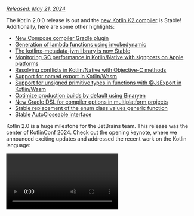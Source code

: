 [//]: # (title: What's new in Kotlin 2.0.0)

_[Released: May 21, 2024](releases.md#release-details)_

The Kotlin 2.0.0 release is out and the [new Kotlin K2 compiler](#kotlin-k2-compiler) is Stable! Additionally, here are
some other highlights:

* [New Compose compiler Gradle plugin](#new-compose-compiler-gradle-plugin)
* [Generation of lambda functions using invokedynamic](#generation-of-lambda-functions-using-invokedynamic)
* [The kotlinx-metadata-jvm library is now Stable](#the-kotlinx-metadata-jvm-library-is-stable)
* [Monitoring GC performance in Kotlin/Native with signposts on Apple platforms](#monitoring-gc-performance-with-signposts-on-apple-platforms)
* [Resolving conflicts in Kotlin/Native with Objective-C methods](#resolving-conflicts-with-objective-c-methods)
* [Support for named export in Kotlin/Wasm](#support-for-named-export)
* [Support for unsigned primitive types in functions with @JsExport in Kotlin/Wasm](#support-for-unsigned-primitive-types-in-functions-with-jsexport)
* [Optimize production builds by default using Binaryen](#optimized-production-builds-by-default-using-binaryen)
* [New Gradle DSL for compiler options in multiplatform projects](#new-gradle-dsl-for-compiler-options-in-multiplatform-projects)
* [Stable replacement of the enum class values generic function](#stable-replacement-of-the-enum-class-values-generic-function)
* [Stable AutoCloseable interface](#stable-autocloseable-interface)

Kotlin 2.0 is a huge milestone for the JetBrains team. This release was the center of KotlinConf 2024. Check out the opening
keynote, where we announced exciting updates and addressed the recent work on the Kotlin language:

<video href="Ar73Axsz2YA" title="KotlinConf'24 - Keynote"/>

## IDE support

The Kotlin plugins that support Kotlin 2.0.0 are bundled in the latest IntelliJ IDEA and Android Studio.
You don't need to update the Kotlin plugin in your IDE.
All you need to do is to [change the Kotlin version](configure-build-for-eap.md) to Kotlin 2.0.0 in your build scripts.

* For details about IntelliJ IDEA's support for the Kotlin K2 compiler, see [Support in IDEs](#support-in-ides).
* For more details about IntelliJ IDEA's support for Kotlin, see [Kotlin releases](releases.md#ide-support).

## Kotlin K2 compiler

The road to the K2 compiler has been a long one, but now the JetBrains team is finally ready to announce its stabilization.
In Kotlin 2.0.0, the new Kotlin K2 compiler is used by default and it is [Stable](components-stability.md) for all target
platforms: JVM, Native, Wasm, and JS. The new compiler brings major performance improvements, speeds up new language
feature development, unifies all platforms that Kotlin supports, and provides a better architecture for multiplatform
projects.

The JetBrains team has ensured the quality of the new compiler by successfully compiling 10 million lines of code from
selected user and internal projects. 18,000 developers were involved in the stabilization process, testing the new K2 
compiler across a total of 80,000 projects and reporting any problems they found.

To help make the migration process to the new compiler as smooth as possible, we've created a [K2 compiler migration guide](k2-compiler-migration-guide.md).
This guide explains the many benefits of the compiler, highlights any changes you might encounter, and describes how to
roll back to the previous version if necessary.

In a [blog post](https://blog.jetbrains.com/kotlin/2024/04/k2-compiler-performance-benchmarks-and-how-to-measure-them-on-your-projects/),
we explored the performance of the K2 compiler in different projects. Check it out if you'd like to see real data on how
the K2 compiler performs and find instructions on how to collect performance benchmarks from your own projects.

You can also watch this talk from KotlinConf 2024, where Michail Zarečenskij, the lead language designer, discusses the
feature evolution in Kotlin and the K2 compiler:

<video href="tAGJ5zJXJ7w" title="Kotlin Language Features in 2.0 and Beyond"/>

### Current K2 compiler limitations

Enabling K2 in your Gradle project comes with certain limitations that can affect projects using Gradle versions below
8.3 in the following cases:

* Compilation of source code from `buildSrc`.
* Compilation of Gradle plugins in included builds.
* Compilation of other Gradle plugins if they are used in projects with Gradle versions below 8.3.
* Building Gradle plugin dependencies.

If you encounter any of the problems mentioned above, you can take the following steps to address them:

* Set the language version for `buildSrc`, any Gradle plugins, and their dependencies:

  ```kotlin
  kotlin {
      compilerOptions {
          languageVersion.set(org.jetbrains.kotlin.gradle.dsl.KotlinVersion.KOTLIN_1_9)
          apiVersion.set(org.jetbrains.kotlin.gradle.dsl.KotlinVersion.KOTLIN_1_9)
      }
  }
  ```

  > If you configure language and API versions for specific tasks, these values will override the values set by
  > the `compilerOptions` extension. In this case, language and API versions should not be higher than 1.9.
  >
  {style="note"}

* Update the Gradle version in your project to 8.3 or later.

### Smart cast improvements

The Kotlin compiler can automatically cast an object to a type in specific cases, saving you the trouble of having to
explicitly cast it yourself. This is called [smart casting](typecasts.md#smart-casts).
The Kotlin K2 compiler now performs smart casts in even more scenarios than before.

In Kotlin 2.0.0, we've made improvements related to smart casts in the following areas:

* [Local variables and further scopes](#local-variables-and-further-scopes)
* [Type checks with logical `or` operator](#type-checks-with-logical-or-operator)
* [Inline functions](#inline-functions)
* [Properties with function types](#properties-with-function-types)
* [Exception handling](#exception-handling)
* [Increment and decrement operators](#increment-and-decrement-operators)

#### Local variables and further scopes

Previously, if a variable was evaluated as not `null` within an `if` condition, the variable would be smart-cast.
Information about this variable would then be shared further within the scope of the `if` block.

However, if you declared the variable **outside** the `if` condition, no information about the variable would be available
within the `if` condition, so it couldn't be smart-cast. This behavior was also seen with `when` expressions and `while` loops.

From Kotlin 2.0.0, if you declare a variable before using it in your `if`, `when`, or `while` condition, then any
information collected by the compiler about the variable will be accessible in the corresponding block for
smart-casting.

This can be useful when you want to do things like extract boolean conditions into variables. Then, you can give the
variable a meaningful name, which will improve your code readability and make it possible to reuse the variable later
in your code. For example:

```kotlin
class Cat {
    fun purr() {
        println("Purr purr")
    }
}

fun petAnimal(animal: Any) {
    val isCat = animal is Cat
    if (isCat) {
        // In Kotlin 2.0.0, the compiler can access
        // information about isCat, so it knows that
        // animal was smart-cast to the type Cat.
        // Therefore, the purr() function can be called.
        // In Kotlin 1.9.20, the compiler doesn't know
        // about the smart cast, so calling the purr()
        // function triggers an error.
        animal.purr()
    }
}

fun main() {
    val kitty = Cat()
    petAnimal(kitty)
    // Purr purr
}
```
{kotlin-runnable="true" kotlin-min-compiler-version="2.0" id="kotlin-smart-casts-k2-local-variables" validate="false"}

#### Type checks with logical `or` operator

In Kotlin 2.0.0, if you combine type checks for objects with an `or` operator (`||`), a smart cast
is made to their closest common supertype. Before this change, a smart cast was always made to the `Any` type.

In this case, you still had to manually check the object type afterward before you could access any of its properties or
call its functions. For example:

```kotlin
interface Status {
    fun signal() {}
}

interface Ok : Status
interface Postponed : Status
interface Declined : Status

fun signalCheck(signalStatus: Any) {
    if (signalStatus is Postponed || signalStatus is Declined) {
        // signalStatus is smart-cast to a common supertype Status
        signalStatus.signal()
        // Prior to Kotlin 2.0.0, signalStatus is smart cast 
        // to type Any, so calling the signal() function triggered an
        // Unresolved reference error. The signal() function can only 
        // be called successfully after another type check:

        // check(signalStatus is Status)
        // signalStatus.signal()
    }
}
```

> The common supertype is an **approximation** of a union type. [Union types](https://en.wikipedia.org/wiki/Union_type)
> are not supported in Kotlin.
>
{style="note"}

#### Inline functions

In Kotlin 2.0.0, the K2 compiler treats inline functions differently,
allowing it to determine in combination with other compiler analyses whether it's safe to smart-cast.

Specifically, inline functions are now treated as having an implicit [`callsInPlace`](https://kotlinlang.org/api/latest/jvm/stdlib/kotlin.contracts/-contract-builder/calls-in-place.html)
contract. This means that any lambda functions passed to an inline function are called in place. Since lambda functions
are called in place, the compiler knows that a lambda function can't leak references to any variables contained within
its function body.

The compiler uses this knowledge along with other compiler analyses to decide whether it's safe to smart-cast any of the
captured variables. For example:

```kotlin
interface Processor {
    fun process()
}

inline fun inlineAction(f: () -> Unit) = f()

fun nextProcessor(): Processor? = null

fun runProcessor(): Processor? {
    var processor: Processor? = null
    inlineAction {
        // In Kotlin 2.0.0, the compiler knows that processor 
        // is a local variable, and inlineAction() is an inline function, so 
        // references to processor can't be leaked. Therefore, it's safe 
        // to smart-cast processor.

        // If processor isn't null, processor is smart-cast
        if (processor != null) {
            // The compiler knows that processor isn't null, so no safe call 
            // is needed
            processor.process()

            // In Kotlin 1.9.20, you have to perform a safe call:
            // processor?.process()
        }

        processor = nextProcessor()
    }

    return processor
}
```

#### Properties with function types

In previous versions of Kotlin, there was a bug that meant that class properties with a function type weren't smart-cast.
We fixed this behavior in Kotlin 2.0.0 and the K2 compiler. For example:

```kotlin
class Holder(val provider: (() -> Unit)?) {
    fun process() {
        // In Kotlin 2.0.0, if provider isn't null, then
        // provider is smart-cast
        if (provider != null) {
            // The compiler knows that provider isn't null
            provider()

            // In 1.9.20, the compiler doesn't know that provider isn't 
            // null, so it triggers an error:
            // Reference has a nullable type '(() -> Unit)?', use explicit '?.invoke()' to make a function-like call instead
        }
    }
}
```

This change also applies if you overload your `invoke` operator. For example:

```kotlin
interface Provider {
    operator fun invoke()
}

interface Processor : () -> String

class Holder(val provider: Provider?, val processor: Processor?) {
    fun process() {
        if (provider != null) {
            provider()
            // In 1.9.20, the compiler triggers an error: 
            // Reference has a nullable type 'Provider?' use explicit '?.invoke()' to make a function-like call instead
        }
    }
}
```

#### Exception handling

In Kotlin 2.0.0, we've made improvements to exception handling so that smart cast information can be passed on to `catch`
and `finally` blocks. This change makes your code safer as the compiler keeps track of whether your object has a nullable
type. For example:

```kotlin
//sampleStart
fun testString() {
    var stringInput: String? = null
    // stringInput is smart-cast to String type
    stringInput = ""
    try {
        // The compiler knows that stringInput isn't null
        println(stringInput.length)
        // 0

        // The compiler rejects previous smart cast information for 
        // stringInput. Now stringInput has the String? type.
        stringInput = null

        // Trigger an exception
        if (2 > 1) throw Exception()
        stringInput = ""
    } catch (exception: Exception) {
        // In Kotlin 2.0.0, the compiler knows stringInput 
        // can be null, so stringInput stays nullable.
        println(stringInput?.length)
        // null

        // In Kotlin 1.9.20, the compiler says that a safe call isn't
        // needed, but this is incorrect.
    }
}

//sampleEnd
fun main() {
    testString()
}
```
{kotlin-runnable="true" kotlin-min-compiler-version="2.0" id="kotlin-smart-casts-k2-exception-handling"}

#### Increment and decrement operators

Prior to Kotlin 2.0.0, the compiler didn't understand that the type of an object can change after using an increment or
decrement operator. As the compiler couldn't accurately track the object type, your code could lead to unresolved
reference errors. In Kotlin 2.0.0, this has been fixed:

```kotlin
interface Rho {
    operator fun inc(): Sigma = TODO()
}

interface Sigma : Rho {
    fun sigma() = Unit
}

interface Tau {
    fun tau() = Unit
}

fun main(input: Rho) {
    var unknownObject: Rho = input

    // Check if unknownObject inherits from the Tau interface
    // Note, it's possible that unknownObject inherits from both
    // Rho and Tau interfaces.
    if (unknownObject is Tau) {

        // Use the overloaded inc() operator from interface Rho.
        // In Kotlin 2.0.0, the type of unknownObject is smart-cast to
        // Sigma.
        ++unknownObject

        // In Kotlin 2.0.0, the compiler knows unknownObject has type
        // Sigma, so the sigma() function can be called successfully.
        unknownObject.sigma()

        // In Kotlin 1.9.20, the compiler doesn't perform a smart cast
        // when inc() is called so the compiler still thinks that 
        // unknownObject has type Tau. Calling the sigma() function 
        // throws a compile-time error.
        
        // In Kotlin 2.0.0, the compiler knows unknownObject has type
        // Sigma, so calling the tau() function throws a compile-time 
        // error.
        unknownObject.tau()
        // Unresolved reference 'tau'

        // In Kotlin 1.9.20, since the compiler mistakenly thinks that 
        // unknownObject has type Tau, the tau() function can be called,
        // but it throws a ClassCastException.
    }
}
```
{kotlin-runnable="true" kotlin-min-compiler-version="2.0" id="kotlin-smart-casts-k2-increment-decrement-operators" validate="false"}

### Kotlin Multiplatform improvements

In Kotlin 2.0.0, we've made improvements in the K2 compiler related to Kotlin Multiplatform in the following areas:

* [Separation of common and platform sources during compilation](#separation-of-common-and-platform-sources-during-compilation)
* [Different visibility levels of expected and actual declarations](#different-visibility-levels-of-expected-and-actual-declarations)

#### Separation of common and platform sources during compilation

Previously, the design of the Kotlin compiler prevented it from keeping common and platform source sets separate
at compile time. As a consequence, common code could access platform code, which resulted in different behavior
between platforms. In addition, some compiler settings and dependencies from common code used to leak into platform code.

In Kotlin 2.0.0, our implementation of the new Kotlin K2 compiler included a redesign of the compilation scheme to ensure
strict separation between common and platform source sets. This change is most noticeable when you use [expected and actual functions](multiplatform-expect-actual.md#expected-and-actual-functions).
Previously, it was possible for a function call in your common code to resolve to a function in platform code. For example:

<table header-style="top">
   <tr>
       <td>Common code</td>
       <td>Platform code</td>
   </tr>
   <tr>
<td>

```kotlin
fun foo(x: Any) = println("common foo")

fun exampleFunction() {
    foo(42)
}
```

</td>
<td>

```kotlin
// JVM
fun foo(x: Int) = println("platform foo")

// JavaScript
// There is no foo() function overload
// on the JavaScript platform
```

</td>
</tr>
</table>

In this example, the common code has different behavior depending on which platform it is run on:

* On the JVM platform, calling the `foo()` function in the common code results in the `foo()` function from the platform code
  being called as `platform foo`.
* On the JavaScript platform, calling the `foo()` function in the common code results in the `foo()` function from the
  common code being called as `common foo`, as there is no such function available in the platform code.

In Kotlin 2.0.0, common code doesn't have access to platform code, so both platforms successfully resolve the `foo()`
function to the `foo()` function in the common code: `common foo`.

In addition to the improved consistency of behavior across platforms, we also worked hard to fix cases where there was
conflicting behavior between IntelliJ IDEA or Android Studio and the compiler. For instance, when you used [expected and actual classes](multiplatform-expect-actual.md#expected-and-actual-classes),
the following would happen:

<table header-style="top">
   <tr>
       <td>Common code</td>
       <td>Platform code</td>
   </tr>
   <tr>
<td>

```kotlin
expect class Identity {
    fun confirmIdentity(): String
}

fun common() {
    // Before 2.0.0,
    // it triggers an IDE-only error
    Identity().confirmIdentity()
    // RESOLUTION_TO_CLASSIFIER : Expected class
    // Identity has no default constructor.
}
```

</td>
<td>

```kotlin
actual class Identity {
    actual fun confirmIdentity() = "expect class fun: jvm"
}
```

</td>
</tr>
</table>

In this example, the expected class `Identity` has no default constructor, so it can't be called successfully in common code.
Previously, an error was only reported by the IDE, but the code still compiled successfully on the JVM. However, now the
compiler correctly reports an error:

```none
Expected class 'expect class Identity : Any' does not have default constructor
```

##### When resolution behavior doesn't change

We're still in the process of migrating to the new compilation scheme, so the resolution behavior is still the same when
you call functions that aren't within the same source set. You'll notice this difference mainly when you use overloads
from a multiplatform library in your common code.

Suppose you have a library, which has two `whichFun()` functions with different signatures:

```kotlin
// Example library

// MODULE: common
fun whichFun(x: Any) = println("common function")

// MODULE: JVM
fun whichFun(x: Int) = println("platform function")
```

If you call the `whichFun()` function in your common code, the function that has the most relevant argument type in the
library is resolved:

```kotlin
// A project that uses the example library for the JVM target

// MODULE: common
fun main() {
    whichFun(2)
    // platform function
}
```

In comparison, if you declare the overloads for `whichFun()` within the same source set, the function from the common
code will be resolved because your code doesn't have access to the platform-specific version:

```kotlin
// Example library isn't used

// MODULE: common
fun whichFun(x: Any) = println("common function")

fun main() {
    whichFun(2)
    // common function
}

// MODULE: JVM
fun whichFun(x: Int) = println("platform function")
```

Similar to multiplatform libraries, since the `commonTest` module is in a separate source set, it also still has access
to platform-specific code. Therefore, the resolution of calls to functions in the `commonTest` module exhibits the same
behavior as in the old compilation scheme.

In the future, these remaining cases will be more consistent with the new compilation scheme.

#### Different visibility levels of expected and actual declarations

Before Kotlin 2.0.0, if you used [expected and actual declarations](multiplatform-expect-actual.md) in your
Kotlin Multiplatform project, they had to have the same [visibility level](visibility-modifiers.md). 
Kotlin 2.0.0 now also supports different visibility levels but **only** if the actual declaration is _more_ permissive than 
the expected declaration. For example:

```kotlin
expect internal class Attribute // Visibility is internal
actual class Attribute          // Visibility is public by default,
                                // which is more permissive
```

Similarly, if you are using a [type alias](type-aliases.md) in your actual declaration, the visibility of the **underlying type**
should be the same or more permissive than the expected declaration. For example:

```kotlin
expect internal class Attribute                 // Visibility is internal
internal actual typealias Attribute = Expanded

class Expanded                                  // Visibility is public by default,
                                                // which is more permissive
```

### Compiler plugins support

Currently, the Kotlin K2 compiler supports the following Kotlin compiler plugins:

* [`all-open`](all-open-plugin.md)
* [AtomicFU](https://github.com/Kotlin/kotlinx-atomicfu)
* [`jvm-abi-gen`](https://github.com/JetBrains/kotlin/tree/master/plugins/jvm-abi-gen)
* [`js-plain-objects`](https://github.com/JetBrains/kotlin/tree/master/plugins/js-plain-objects)
* [kapt](whatsnew1920.md#preview-kapt-compiler-plugin-with-k2)
* [Lombok](lombok.md)
* [`no-arg`](no-arg-plugin.md)
* [Parcelize](https://plugins.gradle.org/plugin/org.jetbrains.kotlin.plugin.parcelize)
* [SAM with receiver](sam-with-receiver-plugin.md)
* [serialization](serialization.md)
* [Power-assert](power-assert.md)

In addition, the Kotlin K2 compiler supports:

* The [Jetpack Compose](https://developer.android.com/jetpack/compose) compiler plugin 2.0.0, which
  was [moved into the Kotlin repository](https://android-developers.googleblog.com/2024/04/jetpack-compose-compiler-moving-to-kotlin-repository.html).
* The [Kotlin Symbol Processing (KSP) plugin](ksp-overview.md) since [KSP2](https://android-developers.googleblog.com/2023/12/ksp2-preview-kotlin-k2-standalone.html).

> If you use any additional compiler plugins, check their documentation to see if they are compatible with K2.
>
{style="tip"}

### Experimental Kotlin Power-assert compiler plugin

> The Kotlin Power-assert plugin is [Experimental](components-stability.md#stability-levels-explained).
> It may be changed at any time.
>
{style="warning"}

Kotlin 2.0.0 introduces an experimental Power-assert compiler plugin. This plugin improves the experience of writing
tests by including contextual information in failure messages, making debugging easier and more efficient.

Developers often need to use complex assertion libraries to write effective tests. The Power-assert plugin simplifies
this process by automatically generating failure messages that include intermediate values of the assertion expression.
This helps developers quickly understand why a test failed.

When an assertion fails in a test, the improved error message shows the values of all variables and sub-expressions
within the assertion, making it clear which part of the condition caused the failure. This is particularly useful for
complex assertions where multiple conditions are checked.

To enable the plugin in your project, configure it in your `build.gradle(.kts)` file:

<tabs group="build-script">
<tab title="Kotlin" group-key="kotlin">

```kotlin
plugins {
    kotlin("multiplatform") version "2.0.0"
    kotlin("plugin.power-assert") version "2.0.0"
}

powerAssert {
    functions = listOf("kotlin.assert", "kotlin.test.assertTrue")
}
```

</tab>
<tab title="Groovy" group-key="groovy">

```groovy
plugins {
    id 'org.jetbrains.kotlin.multiplatform' version '2.0.0'
    id 'org.jetbrains.kotlin.plugin.power-assert' version '2.0.0'
}

powerAssert {
    functions = ["kotlin.assert", "kotlin.test.assertTrue"]
}
```

</tab>
</tabs>

Learn more about the [Kotlin Power-assert plugin in the documentation](power-assert.md).

### How to enable the Kotlin K2 compiler

Starting with Kotlin 2.0.0, the Kotlin K2 compiler is enabled by default. No additional actions are required.

### Try the Kotlin K2 compiler in Kotlin Playground

Kotlin Playground supports the 2.0.0 release. [Check it out!](https://pl.kotl.in/czuoQprce)

### Support in IDEs

By default, IntelliJ IDEA and Android Studio still use the previous compiler for code analysis, code completion,
highlighting, and other IDE-related features. To get the full Kotlin 2.0 experience in your IDE, enable K2 Kotlin mode.

In your IDE, go to **Settings** | **Languages & Frameworks** | **Kotlin** and select the **Enable K2 Kotlin Mode** option.
The IDE will analyze your code using its K2 Kotlin mode.

> The K2 Kotlin mode is in Alpha and is available starting from 2024.1. The performance and stability of code
> highlighting and code completion have been significantly improved, but not all IDE features are supported yet.
>
{style="warning"}

After enabling K2 mode, you may notice differences in IDE analysis due to changes in compiler behavior. Learn how the
new K2 compiler differs from the previous one in our [migration guide](k2-compiler-migration-guide.md).

* Learn more about the K2 Kotlin mode in [our blog](https://blog.jetbrains.com/idea/2024/03/k2-kotlin-mode-alpha-in-intellij-idea/).
* We are actively collecting feedback about K2 Kotlin mode, so please share your thoughts in our [public Slack channel](https://kotlinlang.slack.com/archives/C0B8H786P).

### Leave your feedback on the new K2 compiler

We would appreciate any feedback you may have!

* Report any problems you face with the new K2 compiler in [our issue tracker](https://kotl.in/issue).
* [Enable the "Send usage statistics" option](https://www.jetbrains.com/help/idea/settings-usage-statistics.html) to
  allow JetBrains to collect anonymous data about K2 usage.

## Kotlin/JVM

Starting with version 2.0.0, the compiler can generate classes containing Java 22 bytecode.
This version also brings the following changes:

* [Generation of lambda functions using invokedynamic](#generation-of-lambda-functions-using-invokedynamic)
* [The kotlinx-metadata-jvm library is now Stable](#the-kotlinx-metadata-jvm-library-is-stable)

### Generation of lambda functions using invokedynamic

Kotlin 2.0.0 introduces a new default method for generating lambda functions using `invokedynamic`. This change reduces
the binary sizes of applications compared to the traditional anonymous class generation.

Since the first version, Kotlin has generated lambdas as anonymous classes. However, starting from [Kotlin 1.5.0](whatsnew15.md#lambdas-via-invokedynamic),
the option for `invokedynamic` generation has been available by using the `-Xlambdas=indy` compiler option. In Kotlin
2.0.0, `invokedynamic` has become the default method for lambda generation. This method produces lighter binaries and
aligns Kotlin with JVM optimizations, ensuring applications benefit from ongoing and future improvements in JVM performance.

Currently, it has three limitations compared to ordinary lambda compilation:

* A lambda compiled into `invokedynamic` is not serializable.
* Experimental [`reflect()`](https://kotlinlang.org/api/latest/jvm/stdlib/kotlin.reflect.jvm/reflect.html) API does not
  support lambdas generated by `invokedynamic`.
* Calling `.toString()` on such a lambda produces a less readable string representation:

```kotlin
fun main() {
    println({})

    // With Kotlin 1.9.24 and reflection, returns
    // () -> kotlin.Unit
    
    // With Kotlin 2.0.0, returns
    // FileKt$$Lambda$13/0x00007f88a0004608@506e1b77
}
```

To retain the legacy behavior of generating lambda functions, you can either:

* Annotate specific lambdas with `@JvmSerializableLambda`.
* Use the compiler option `-Xlambdas=class` to generate all lambdas in a module using the legacy method.

### The kotlinx-metadata-jvm library is Stable

In Kotlin 2.0.0, the `kotlinx-metadata-jvm` library became [Stable](components-stability.md#stability-levels-explained). Now that the library has changed to the
`kotlin` package and coordinates, you can find it as `kotlin-metadata-jvm` (without the "x").

Previously, the `kotlinx-metadata-jvm` library had its own publishing scheme and version. Now, we will build and publish
the `kotlin-metadata-jvm` updates as part of the Kotlin release cycle, with the same backward compatibility guarantees
as the Kotlin standard library.

The `kotlin-metadata-jvm` library provides an API to read and modify metadata of binary files generated by the
Kotlin/JVM compiler.

<!-- Learn more about the `kotlinx-metadata-jvm` library in the [documentation](kotlin-metadata-jvm.md). -->

## Kotlin/Native

This version brings the following changes:

* [Monitoring GC performance with signposts](#monitoring-gc-performance-with-signposts-on-apple-platforms)
* [Resolving conflicts with Objective-C methods](#resolving-conflicts-with-objective-c-methods)
* [Changed log level for compiler arguments in Kotlin/Native](#changed-log-level-for-compiler-arguments)
* [Explicitly added standard library and platform dependencies to Kotlin/Native](#explicitly-added-standard-library-and-platform-dependencies-to-kotlin-native)
* [Tasks error in Gradle configuration cache](#tasks-error-in-gradle-configuration-cache)

### Monitoring GC performance with signposts on Apple platforms

Previously, it was only possible to monitor the performance of Kotlin/Native's garbage collector (GC) by looking into
logs. However, these logs were not integrated with Xcode Instruments, a popular toolkit for investigating issues with iOS
apps' performance.

Since Kotlin 2.0.0, GC reports pauses with signposts that are available in Instruments. Signposts allow for custom
logging within your app, so now, when debugging iOS app performance, you can check if a GC pause corresponds to the
application freeze.

Learn more about GC performance analysis in the [documentation](native-memory-manager.md#monitor-gc-performance).

### Resolving conflicts with Objective-C methods

Objective-C methods can have different names, but the same number and types of parameters. For example,
[`locationManager:didEnterRegion:`](https://developer.apple.com/documentation/corelocation/cllocationmanagerdelegate/1423560-locationmanager?language=objc)
and [`locationManager:didExitRegion:`](https://developer.apple.com/documentation/corelocation/cllocationmanagerdelegate/1423630-locationmanager?language=objc).
In Kotlin, these methods have the same signature, so an attempt to use them triggers a conflicting overloads error.

Previously, you had to manually suppress conflicting overloads to avoid this compilation error. To improve Kotlin
interoperability with Objective-C, the Kotlin 2.0.0 introduces the new `@ObjCSignatureOverride` annotation.

The annotation instructs the Kotlin compiler to ignore conflicting overloads, in case several functions with the same
argument types but different argument names are inherited from the Objective-C class.

Applying this annotation is also safer than general error suppression. This annotation can only be used in the case of
overriding Objective-C methods, which are supported and tested, while general suppression may hide important errors and
lead to silently broken code.

### Changed log level for compiler arguments

In this release, the log level for compiler arguments in Kotlin/Native Gradle tasks, such as `compile`, `link`, and
`cinterop`, has changed from `info` to `debug`.

With `debug` as its default value, the log level is consistent with other Gradle compilation tasks and provides detailed
debugging information, including all compiler arguments.

### Explicitly added standard library and platform dependencies to Kotlin/Native

Previously, the Kotlin/Native compiler resolved standard library and platform dependencies implicitly, which caused
inconsistencies in the way the Kotlin Gradle plugin worked across Kotlin targets.

Now, each Kotlin/Native Gradle compilation explicitly includes standard library and platform dependencies in its
compile-time library path via the `compileDependencyFiles` [compilation parameter](multiplatform-dsl-reference.md#compilation-parameters).

### Tasks error in Gradle configuration cache

Since Kotlin 2.0.0, you may encounter a configuration cache error with messages indicating:
`invocation of Task.project at execution time is unsupported`.

This error appears in tasks such as `NativeDistributionCommonizerTask` and `KotlinNativeCompile`.

However, this is a false-positive error. The underlying issue is the presence of tasks that are not compatible with the
Gradle configuration cache, like the `publish*` task.

This discrepancy may not be immediately apparent, as the error message suggests a different root cause.

As the precise cause isn't explicitly stated in the error report, [the Gradle team is already addressing the issue to fix reports](https://github.com/gradle/gradle/issues/21290).

## Kotlin/Wasm

Kotlin 2.0.0 improves performance and interoperability with JavaScript:

* [Optimized production builds by default using Binaryen](#optimized-production-builds-by-default-using-binaryen)
* [Support for named export](#support-for-named-export)
* [Support for unsigned primitive types in functions with `@JsExport`](#support-for-unsigned-primitive-types-in-functions-with-jsexport)
* [Generation of TypeScript declaration files in Kotlin/Wasm](#generation-of-typescript-declaration-files-in-kotlin-wasm)
* [Support for catching JavaScript exceptions](#support-for-catching-javascript-exceptions)
* [New exception handling proposal is now supported as an option](#new-exception-handling-proposal-is-now-supported-as-an-option)
* [The `withWasm()` function is split into JS and WASI variants](#the-withwasm-function-is-split-into-js-and-wasi-variants)

### Optimized production builds by default using Binaryen

The Kotlin/Wasm toolchain now applies the [Binaryen](https://github.com/WebAssembly/binaryen) tool during production
compilation to all projects, as opposed to the previous manual setup approach. By our estimations, it should
improve runtime performance and reduce the binary size for your project.

> This change only affects production compilation. The development compilation process stays the same.
>
{style="note"}

### Support for named export

Previously, all exported declarations from Kotlin/Wasm were imported into JavaScript using default export:

```javascript
//JavaScript:
import Module from "./index.mjs"

Module.add()
```

Now, you can import each Kotlin declaration marked with `@JsExport` by name:

```kotlin
// Kotlin:
@JsExport
fun add(a: Int, b: Int) = a + b
```

```javascript
//JavaScript:
import { add } from "./index.mjs"
```

Named exports make it easier to share code between Kotlin and JavaScript modules. They improve readability and help you
manage dependencies between modules.

### Support for unsigned primitive types in functions with @JsExport

Starting from Kotlin 2.0.0, you can use [unsigned primitive types](unsigned-integer-types.md) inside external
declarations and functions with the `@JsExport` annotation that makes Kotlin/Wasm functions available in JavaScript code.

This helps to mitigate the previous limitation that prevented [the unsigned primitives](unsigned-integer-types.md) from
being used directly inside exported and external declarations. Now you can export functions with unsigned primitives as
a return or parameter type and consume external declarations that return or consume unsigned primitives.

For more information on Kotlin/Wasm interoperability with JavaScript, see the [documentation](wasm-js-interop.md#use-javascript-code-in-kotlin).

### Generation of TypeScript declaration files in Kotlin/Wasm

> Generating TypeScript declaration files in Kotlin/Wasm is [Experimental](components-stability.md#stability-levels-explained).
> It may be dropped or changed at any time.
>
{style="warning"}

In Kotlin 2.0.0, the Kotlin/Wasm compiler is now capable of generating TypeScript definitions from any `@JsExport`
declarations in your Kotlin code. These definitions can be used by IDEs and JavaScript tools to provide code
autocompletion, help with type checks, and make it easier to include Kotlin code in JavaScript.

The Kotlin/Wasm compiler collects any [top-level functions](wasm-js-interop.md#functions-with-the-jsexport-annotation)
marked with `@JsExport` and automatically generates TypeScript definitions in a `.d.ts` file.

To generate TypeScript definitions, in your `build.gradle(.kts)` file in the `wasmJs {}` block, add
the `generateTypeScriptDefinitions()` function:

```kotlin
kotlin {
    wasmJs {
        binaries.executable()
        browser {
        }
        generateTypeScriptDefinitions()
    }
}
```

### Support for catching JavaScript exceptions

Previously, Kotlin/Wasm code could not catch JavaScript exceptions, making it difficult to handle errors originating
from the JavaScript side of the program.

In Kotlin 2.0.0, we have implemented support for catching JavaScript exceptions within Kotlin/Wasm. This implementation
allows you to use `try-catch` blocks, with specific types like `Throwable` or `JsException`, to handle these errors properly.

Additionally, `finally` blocks, which help execute code regardless of exceptions, also work correctly. While we're
introducing support for catching JavaScript exceptions, no additional information is provided when a JavaScript exception,
like a call stack, occurs. However, [we are working on these implementations](https://youtrack.jetbrains.com/issue/KT-68185/WasmJs-Attach-js-exception-object-to-JsException).

### New exception handling proposal is now supported as an option

In this release, we introduce support for the new version of WebAssembly's [exception handling proposal](https://github.com/WebAssembly/exception-handling/blob/main/proposals/exception-handling/Exceptions.md)
within Kotlin/Wasm.

This update ensures the new proposal aligns with Kotlin requirements, enabling the use of Kotlin/Wasm on virtual
machines that only support the latest version of the proposal.

Activate the new exception handling proposal by using the `-Xwasm-use-new-exception-proposal` compiler option, which is
turned off by default.

### The withWasm() function is split into JS and WASI variants

The `withWasm()` function, which used to provide Wasm targets for hierarchy templates, is deprecated in favor of
specialized `withWasmJs()` and `withWasmWasi()` functions.

Now you can separate the WASI and JS targets between different groups in the tree definition.

## Kotlin/JS

Among other changes, this version brings modern JS compilation to Kotlin, supporting more features from the ES2015
standard:

* [New compilation target](#new-compilation-target)
* [Suspend functions as ES2015 generators](#suspend-functions-as-es2015-generators)
* [Passing arguments to the main function](#passing-arguments-to-the-main-function)
* [Per-file compilation for Kotlin/JS projects](#per-file-compilation-for-kotlin-js-projects)
* [Improved collection interoperability](#improved-collection-interoperability)
* [Support for createInstance()](#support-for-createinstance)
* [Support for type-safe plain JavaScript objects](#support-for-type-safe-plain-javascript-objects)
* [Support for npm package manager](#support-for-npm-package-manager)
* [Changes to compilation tasks](#changes-to-compilation-tasks)
* [Discontinuing legacy Kotlin/JS JAR artifacts](#discontinuing-legacy-kotlin-js-jar-artifacts)

### New compilation target

In Kotlin 2.0.0, we're adding a new compilation target to Kotlin/JS, `es2015`. This is a new way for you to enable all
the ES2015 features supported in Kotlin at once.

You can set it up in your `build.gradle(.kts)` file like this:

```kotlin
kotlin {
    js {
        compilerOptions {
            target.set("es2015")
        }
    }
}
```

The new target automatically turns on [ES classes and modules](whatsnew19.md#experimental-support-for-es2015-classes-and-modules)
and the newly supported [ES generators](#suspend-functions-as-es2015-generators).

### Suspend functions as ES2015 generators

This release introduces [Experimental](components-stability.md#stability-levels-explained) support for ES2015 generators
for compiling [suspend functions](composing-suspending-functions.md).

Using generators instead of state machines should improve the final bundle size of your project. For example, the
JetBrains team managed to decrease the bundle size of its Space project by 20% by using the ES2015 generators.

[Learn more about ES2015 (ECMAScript 2015, ES6) in the official documentation](https://262.ecma-international.org/6.0/).

### Passing arguments to the main function

Starting with Kotlin 2.0.0, you can specify a source of your `args` for the `main()` function. This feature makes it
easier to work with the command line and pass the arguments.

To do this, define the `js {}` block with the new `passAsArgumentToMainFunction()` function, which returns an array of
strings:

```kotlin
kotlin {
    js {
        binary.executable()
        passAsArgumentToMainFunction("Deno.args")
    }
}
```

The function is executed at runtime. It takes the JavaScript expression and uses it as the `args: Array<String>`
argument instead of the `main()` function call.

Also, if you use the Node.js runtime, you can take advantage of a special alias. It allows you to pass `process.argv` to
the `args` parameter once instead of adding it manually every time:

```kotlin
kotlin {
    js {
        binary.executable()
        nodejs {
            passProcessArgvToMainFunction()
        }
    }
}
```

### Per-file compilation for Kotlin/JS projects

Kotlin 2.0.0 introduces a new granularity option for the Kotlin/JS project output. You can now set up a per-file
compilation that generates one JavaScript file for each Kotlin file. It helps to significantly optimize the size of the
final bundle and improve the loading time of the program.

Previously, there were only two output options. The Kotlin/JS compiler could generate a single `.js` file for the whole
project. However, this file might be too large and inconvenient to use. Whenever you wanted to use a function from your
project, you had to include the entire JavaScript file as a dependency. Alternatively, you could configure a compilation
of a separate `.js` file for each project module. This is still the default option.

Since module files could also be too large, with Kotlin 2.0.0, we add a more granular output that generates one (or two,
if the file contains exported declarations) JavaScript file per each Kotlin file. To enable the per-file compilation mode:

1. Add the [`useEsModules()`](whatsnew19.md#experimental-support-for-es2015-classes-and-modules) function to your build
   file to support ECMAScript modules:

   ```kotlin
   // build.gradle.kts
   kotlin {
       js(IR) {
           useEsModules() // Enables ES2015 modules
           browser()
       }
   }
   ```

   You can also use the new `es2015` [compilation target](#new-compilation-target) for that.

2. Apply the `-Xir-per-file` compiler option or update your `gradle.properties` file with:

   ```none
   # gradle.properties
   kotlin.js.ir.output.granularity=per-file // `per-module` is the default
   ```

### Improved collection interoperability

Starting with Kotlin 2.0.0, it's possible to export declarations with a Kotlin collection type inside the signature to
JavaScript (and TypeScript). This applies to `Set`, `Map`, and `List` collection types and their mutable counterparts.

To use Kotlin collections in JavaScript, first mark the necessary declarations
with [`@JsExport`](https://kotlinlang.org/api/latest/jvm/stdlib/kotlin.js/-js-export/) annotation:

```kotlin
// Kotlin
@JsExport
data class User(
    val name: String,
    val friends: List<User> = emptyList()
)

@JsExport
val me = User(
    name = "Me",
    friends = listOf(User(name = "Kodee"))
)
```

You can then consume them from JavaScript as regular JavaScript arrays:

```javascript
// JavaScript
import { User, me, KtList } from "my-module"

const allMyFriendNames = me.friends
    .asJsReadonlyArrayView()
    .map(x => x.name) // [‘Kodee']
```

> Unfortunately, creating Kotlin collections from JavaScript is still unavailable. We're planning to add this
> functionality in Kotlin 2.0.20.
>
{style="note"}

### Support for createInstance()

Starting with Kotlin 2.0.0, you can use the [`createInstance()`](https://kotlinlang.org/api/latest/jvm/stdlib/kotlin.reflect.full/create-instance.html)
function from the Kotlin/JS target. Previously, it was only available on the JVM.

This function from the [KClass](https://kotlinlang.org/api/latest/jvm/stdlib/kotlin.reflect/-k-class/) interface creates
a new instance of the specified class, which is useful for getting the runtime reference to a Kotlin class.

### Support for type-safe plain JavaScript objects

> The `js-plain-objects` plugin is [Experimental](components-stability.md#stability-levels-explained).
> It may be dropped or changed at any time. The `js-plain-objects` plugin **only** supports the K2 compiler.
>
{style="warning"}

To make it easier to work with JavaScript APIs, in Kotlin 2.0.0, we provide a new plugin: [`js-plain-objects`](https://github.com/JetBrains/kotlin/tree/master/plugins/js-plain-objects),
which you can use to create type-safe plain JavaScript objects. The plugin checks your code for any [external interfaces](wasm-js-interop.md#external-interfaces)
that have a `@JsPlainObject` annotation and adds:

* An inline `invoke` operator function inside the companion object that you can use as a constructor.
* A `.copy()` function that you can use to create a copy of your object while adjusting some of its properties.

For example:

```kotlin
import kotlinx.js.JsPlainObject

@JsPlainObject
external interface User {
    var name: String
    val age: Int
    val email: String?
}

fun main() {
    // Creates a JavaScript object
    val user = User(name = "Name", age = 10)
    // Copies the object and adds an email
    val copy = user.copy(age = 11, email = "some@user.com")

    println(JSON.stringify(user))
    // { "name": "Name", "age": 10 }
    println(JSON.stringify(copy))
    // { "name": "Name", "age": 11, "email": "some@user.com" }
}
```

Any JavaScript objects created with this approach are safer because instead of only seeing errors at runtime,
you can see them at compile time or even highlighted by your IDE.

Consider this example, which uses a `fetch()` function to interact with a JavaScript API using external interfaces
to describe the shape of the JavaScript objects:

```kotlin
import kotlinx.js.JsPlainObject

@JsPlainObject
external interface FetchOptions {
    val body: String?
    val method: String
}

// A wrapper for Window.fetch
suspend fun fetch(url: String, options: FetchOptions? = null) = TODO("Add your custom behavior here")

// A compile-time error is triggered as "metod" is not recognized
// as method
fetch("https://google.com", options = FetchOptions(metod = "POST"))
// A compile-time error is triggered as method is required
fetch("https://google.com", options = FetchOptions(body = "SOME STRING")) 
```

In comparison, if you use the `js()` function instead to create your JavaScript objects,
errors are only found at runtime or aren't triggered at all:

```kotlin
suspend fun fetch(url: String, options: FetchOptions? = null) = TODO("Add your custom behavior here")

// No error is triggered. As "metod" is not recognized, the wrong method 
// (GET) is used.
fetch("https://google.com", options = js("{ metod: 'POST' }"))

// By default, the GET method is used. A runtime error is triggered as 
// body shouldn't be present.
fetch("https://google.com", options = js("{ body: 'SOME STRING' }"))
// TypeError: Window.fetch: HEAD or GET Request cannot have a body
```

To use the `js-plain-objects` plugin, add the following to your `build.gradle(.kts)` file:

<tabs group="build-script">
<tab title="Kotlin" group-key="kotlin">

```kotlin
plugins {
    kotlin("plugin.js-plain-objects") version "2.0.0"
}
```

</tab>
<tab title="Groovy" group-key="groovy">

```groovy
plugins {
    id "org.jetbrains.kotlin.plugin.js-plain-objects" version "2.0.0"
}
```

</tab>
</tabs>

### Support for npm package manager

Previously, it was only possible for the Kotlin Multiplatform Gradle plugin to use [Yarn](https://yarnpkg.com/lang/en/)
as a package manager to download and install npm dependencies. From Kotlin 2.0.0, you can use [npm](https://www.npmjs.com/)
as your package manager instead. Using npm as a package manager means that you have one less tool to manage during your
setup.

For backward compatibility, Yarn is still the default package manager. To use npm as your package manager,
set the following property in your `gradle.properties` file:

```kotlin
kotlin.js.yarn = false
```

### Changes to compilation tasks

Previously, the `webpack` and `distributeResources` compilation tasks both targeted the same directories. Moreover,
the `distribution` task declared the `dist` as its output directory as well. This resulted in overlapping outputs and
produced a compilation warning.

So, starting with Kotlin 2.0.0, we've implemented the following changes:

* The `webpack` task now targets a separate folder.
* The `distributeResources` task has been completely removed.
* The `distribution` task now has the `Copy` type and targets the `dist` folder.

### Discontinuing legacy Kotlin/JS JAR artifacts

Starting with Kotlin 2.0.0, the Kotlin distribution no longer contains legacy Kotlin/JS artifacts with the `.jar`
extension. Legacy artifacts were used in the unsupported old Kotlin/JS compiler and unnecessary for the IR compiler, which
uses the `klib` format.

## Gradle improvements

Kotlin 2.0.0 is fully compatible with Gradle 6.8.3 through 8.5. You can also use Gradle versions up to the latest Gradle
release, but if you do, keep in mind that you might encounter deprecation warnings or some new Gradle features might not
work.

This version brings the following changes:

* [New Gradle DSL for compiler options in multiplatform projects](#new-gradle-dsl-for-compiler-options-in-multiplatform-projects)
* [New Compose compiler Gradle plugin](#new-compose-compiler-gradle-plugin)
* [Bumping minimum supported versions](#bumped-minimum-supported-agp-version)
* [New attribute to distinguish JVM and Android published libraries](#new-attribute-to-distinguish-jvm-and-android-published-libraries)
* [Improved Gradle dependency handling for CInteropProcess in Kotlin/Native](#improved-gradle-dependency-handling-for-cinteropprocess-in-kotlin-native)
* [Visibility changes in Gradle](#visibility-changes-in-gradle)
* [New directory for Kotlin data in Gradle projects](#new-directory-for-kotlin-data-in-gradle-projects)
* [Kotlin/Native compiler downloaded when needed](#kotlin-native-compiler-downloaded-when-needed)
* [Deprecating old ways of defining compiler options](#deprecated-old-ways-of-defining-compiler-options)
* [Bumped minimum AGP supported version](#bumped-minimum-supported-agp-version)
* [New Gradle property for trying the latest language version](#new-gradle-property-for-trying-the-latest-language-version)
* [New JSON output format for build reports](#new-json-output-format-for-build-reports)
* [kapt configurations inherit annotation processors from superconfigurations](#kapt-configurations-inherit-annotation-processors-from-superconfigurations)
* [Kotlin Gradle plugin no longer uses deprecated Gradle conventions](#kotlin-gradle-plugin-no-longer-uses-deprecated-gradle-conventions)

### New Gradle DSL for compiler options in multiplatform projects

> This feature is [Experimental](components-stability.md#stability-levels-explained). It may be dropped or changed at
> any time. Use it only for evaluation purposes. We would appreciate your feedback on it in [YouTrack](https://kotl.in/issue).
>
{style="warning"}

Prior to Kotlin 2.0.0, configuring compiler options in a multiplatform project with Gradle was only possible at a low
level, such as per task, compilation, or source set. To make it easier to configure compiler options more generally in
your projects, Kotlin 2.0.0 comes with a new Gradle DSL.

With this new DSL, you can configure compiler options at the extension level for all the targets and shared source sets
like `commonMain` and at a target level for a specific target:

```kotlin
kotlin {
    compilerOptions {
        // Extension-level common compiler options that are used as defaults
        // for all targets and shared source sets
        allWarningsAsErrors.set(true)
    }
    jvm {
        compilerOptions {
            // Target-level JVM compiler options that are used as defaults
            // for all compilations in this target
            noJdk.set(true)
        }
    }
}
```

The overall project configuration now has three layers. The highest is the extension level, then the target level and
the lowest is the compilation unit (which is usually a compilation task):

![Kotlin compiler options levels](compiler-options-levels.svg){width=700}

The settings at a higher level are used as a convention (default) for a lower level:

* The values of extension compiler options are the default for target compiler options, including shared source sets,
  like `commonMain`, `nativeMain`, and `commonTest`.
* The values of target compiler options are used as the default for compilation unit (task) compiler options, for
  example, `compileKotlinJvm` and `compileTestKotlinJvm` tasks.

In turn, configurations made at a lower level override related settings at a higher level:

* Task-level compiler options override related configurations at the target or the extension level.
* Target-level compiler options override related configurations at the extension level.

When configuring your project, keep in mind that some old ways of setting up compiler options have been [deprecated](#deprecated-old-ways-of-defining-compiler-options).

We encourage you to try the new DSL out in your multiplatform projects and leave feedback in [YouTrack](https://kotl.in/issue),
as we plan to make this DSL the recommended approach for configuring compiler options.

### New Compose compiler Gradle plugin

The Jetpack Compose compiler, which translates composables into Kotlin code, has now been merged into the Kotlin
repository. This will help transition Compose projects to Kotlin 2.0.0, as the Compose compiler will always ship
simultaneously with Kotlin. This also bumps the Compose compiler version to 2.0.0.

To use the new Compose compiler in your projects, apply the `org.jetbrains.kotlin.plugin.compose` Gradle plugin in
your `build.gradle(.kts)` file and set its version equal to Kotlin 2.0.0.

To learn more about this change and see the migration instructions, see the [Compose compiler](https://www.jetbrains.com/help/kotlin-multiplatform-dev/compose-compiler.html) documentation.

### New attribute to distinguish JVM and Android-published libraries

Starting with Kotlin 2.0.0, the [`org.gradle.jvm.environment`](https://docs.gradle.org/current/userguide/variant_attributes.html#sub:jvm_default_attributes)
Gradle attribute is published by default with all Kotlin variants.

The attribute helps distinguish JVM and Android variants of Kotlin Multiplatform libraries. It indicates that a certain
library variant is better suited for a certain JVM environment. The target environment could be "android", "standard-jvm",
or "no-jvm".

Publishing this attribute should make consuming Kotlin Multiplatform libraries with JVM and Android targets more robust
from non-multiplatform clients as well, such as Java-only projects.

If necessary, you can disable attribute publication. To do that, add the following Gradle option to
your `gradle.properties` file:

```none
kotlin.publishJvmEnvironmentAttribute=false
```

### Improved Gradle dependency handling for CInteropProcess in Kotlin/Native

In this release, we enhanced the handling of the `defFile` property to ensure better Gradle task dependency management
in Kotlin/Native projects.

Before this update, Gradle builds could fail if the `defFile` property was designated as an output
of another task that hadn't been executed yet. The workaround for this issue was to add a dependency on this task:

```kotlin
kotlin {
    macosArm64("native") {
        compilations.getByName("main") {
            cinterops {
                val cinterop by creating {
                    defFileProperty.set(createDefFileTask.flatMap { it.defFile.asFile })
                    project.tasks.named(interopProcessingTaskName).configure {
                        dependsOn(createDefFileTask)
                    }
                }
            }
        }
    }
}
```

To fix this, there is a new `RegularFileProperty` property called `definitionFile`. Now, Gradle lazily verifies the
presence of the `definitionFile` property after the connected task has run later in the build process. This new approach
eliminates the need for additional dependencies.

The `CInteropProcess` task and the `CInteropSettings` class use the `definitionFile` property instead of `defFile` and
`defFileProperty`:

<tabs group ="build-script">
<tab id="kotlin" title="Kotlin" group-key="kotlin">

```kotlin
kotlin {
    macosArm64("native") {
        compilations.getByName("main") {
            cinterops {
                val cinterop by creating {
                    definitionFile.set(project.file("def-file.def"))
                }
            }
        }
    }
}
```

</tab>
<tab id="groovy" title="Groovy" group-key="groovy">

```groovy
kotlin {
    macosArm64("native") {
        compilations.main {
            cinterops {
                cinterop {
                    definitionFile.set(project.file("def-file.def"))
                }
            }
        }
    }
}
```

</tab>
</tabs>

> `defFile` and `defFileProperty` parameters are deprecated.
>
{style="warning"}

### Visibility changes in Gradle

> This change impacts only Kotlin DSL users.
>
{style="note"}

In Kotlin 2.0.0, we've modified the Kotlin Gradle Plugin for better control and safety in your build scripts. Previously,
certain Kotlin DSL functions and properties intended for a specific DSL context would inadvertently leak into other DSL
contexts. This leakage could lead to the use of incorrect compiler options, settings being applied multiple times,
and other misconfigurations:

```kotlin
kotlin {
    // Target DSL couldn't access methods and properties defined in the
    // kotlin{} extension DSL
    jvm {
        // Compilation DSL couldn't access methods and properties defined
        // in the kotlin{} extension DSL and Kotlin jvm{} target DSL
        compilations.configureEach {
            // Compilation task DSLs couldn't access methods and
            // properties defined in the kotlin{} extension, Kotlin jvm{}
            // target or Kotlin compilation DSL
            compileTaskProvider.configure {
                // For example:
                explicitApi()
                // ERROR as it is defined in the kotlin{} extension DSL
                mavenPublication {}
                // ERROR as it is defined in the Kotlin jvm{} target DSL
                defaultSourceSet {}
                // ERROR as it is defined in the Kotlin compilation DSL
            }
        }
    }
}
```

To fix this issue, we've added the `@KotlinGradlePluginDsl` annotation, preventing the exposure of the Kotlin Gradle
plugin DSL functions and properties to levels where they are not intended to be available. The following levels are
separated from each other:

* Kotlin extension
* Kotlin target
* Kotlin compilation
* Kotlin compilation task

For the most popular cases, we've added compiler warnings with suggestions on how to fix them if your build script is
configured incorrectly. For example:

```kotlin
kotlin {
    jvm {
        sourceSets.getByName("jvmMain").dependencies {
            implementation("org.jetbrains.kotlinx:kotlinx-coroutines-core-jvm:1.7.3")
        }
    }
}
```

In this case, the warning message for `sourceSets` is:

```none
[DEPRECATION] 'sourceSets: NamedDomainObjectContainer<KotlinSourceSet>' is deprecated.Accessing 'sourceSets' container on the Kotlin target level DSL is deprecated. Consider configuring 'sourceSets' on the Kotlin extension level.
```

We would appreciate your feedback on this change! Share your comments directly to Kotlin developers in
our [#gradle Slack channel](https://kotlinlang.slack.com/archives/C19FD9681). [Get a Slack invite](https://surveys.jetbrains.com/s3/kotlin-slack-sign-up).

### New directory for Kotlin data in Gradle projects

> With this change, you may need to add the `.kotlin` directory to your project's `.gitignore` file.
>
{style="warning"}

In Kotlin 1.8.20, the Kotlin Gradle plugin switched to storing its data in the Gradle project cache
directory: `<project-root-directory>/.gradle/kotlin`. However, the `.gradle` directory is reserved for Gradle only,
and as a result it's not future-proof.

To solve this, as of Kotlin 2.0.0, we will store Kotlin data in your `<project-root-directory>/.kotlin` by default.
We will continue to store some data in the `.gradle/kotlin` directory for backward compatibility.

The new Gradle properties you can configure are:

| Gradle property                                     | Description                                                                                                        |
|-----------------------------------------------------|--------------------------------------------------------------------------------------------------------------------|
| `kotlin.project.persistent.dir`                     | Configures the location where your project-level data is stored. Default: `<project-root-directory>/.kotlin`       |
| `kotlin.project.persistent.dir.gradle.disableWrite` | A boolean value that controls whether writing Kotlin data to the `.gradle` directory is disabled. Default: `false` |

Add these properties to the `gradle.properties` file in your projects for them to take effect.

### Kotlin/Native compiler downloaded when needed

Before Kotlin 2.0.0, if you had a [Kotlin/Native target](native-target-support.md) configured in the Gradle build script of your multiplatform
project, Gradle would always download the Kotlin/Native compiler in the [configuration phase](https://docs.gradle.org/current/userguide/build_lifecycle.html#sec:configuration).

This happened even if there was no task to compile code for a Kotlin/Native target that was due to run in the [execution phase](https://docs.gradle.org/current/userguide/build_lifecycle.html#sec:execution).
Downloading the Kotlin/Native compiler in this way was particularly inefficient for users who only wanted to check the
JVM or JavaScript code in their projects. For example, to perform tests or checks with their Kotlin project as part of a
CI process.

In Kotlin 2.0.0, we changed this behavior in the Kotlin Gradle plugin so that the Kotlin/Native
compiler is downloaded in the [execution phase](https://docs.gradle.org/current/userguide/build_lifecycle.html#sec:execution)
and **only** when a compilation is requested for a Kotlin/Native target.

In turn, the Kotlin/Native compiler's dependencies are now downloaded not as a part of the compiler, but in the
execution phase as well.

If you encounter any issues with the new behavior, you can temporarily switch back to the previous behavior by adding
the following Gradle property to your `gradle.properties` file:

```none
kotlin.native.toolchain.enabled=false
```

Starting with Kotlin 1.9.20-Beta, the Kotlin/Native distribution is published to [Maven Central](https://repo.maven.apache.org/maven2/org/jetbrains/kotlin/kotlin-native-prebuilt/)
along with the CDN.

This allowed us to change how Kotlin looks for and downloads the necessary artifacts. Instead of the CDN, by default,
it now uses the Maven repositories that you specified in the `repositories {}` block of your project.

You can temporarily switch this behavior back by setting the following Gradle property in your `gradle.properties` file:

```none
kotlin.native.distribution.downloadFromMaven=false
```

Please report any problems to our issue tracker [YouTrack](https://kotl.in/issue). Both of these Gradle properties that
change the default behavior are temporary and will be removed in future releases.

### Deprecated old ways of defining compiler options

In this release, we continue to refine how you can set up compiler options. It should resolve ambiguity between
different ways and make the project configuration more straightforward.

Since Kotlin 2.0.0, the following DSLs for specifying compiler options are deprecated:

* The `kotlinOptions` DSL from the `KotlinCompile` interface that implements all Kotlin compilation tasks. Use
  `KotlinCompilationTask<CompilerOptions>` instead.
* The `compilerOptions` property with the `HasCompilerOptions` type from the `KotlinCompiation` interface. This DSL was
  inconsistent with other DSLs and configured the same `KotlinCommonCompilerOptions` object as `compilerOptions` inside
  the `KotlinCompilation.compileTaskProvider` compilation task, which was confusing.

  Instead, we recommend using the `compilerOptions` property from the
  Kotlin compilation task:

  ```kotlin
  kotlinCompilation.compileTaskProvider.configure {
      compilerOptions { ... }
  }
  ```

  For example:

  ```kotlin
  kotlin {
      js(IR) {
          compilations.all {
              compileTaskProvider.configure {
                  compilerOptions.freeCompilerArgs.add("-Xerror-tolerance-policy=SYNTAX")
              }
          }
      }
  }
  ```

* The `kotlinOptions` DSL from the `KotlinCompilation` interface.
* The `kotlinOptions` DSL from the `KotlinNativeArtifactConfig` interface, the `KotlinNativeLink` class,
  and the `KotlinNativeLinkArtifactTask` class. Use the `toolOptions` DSL instead.
* The `dceOptions` DSL from the `KotlinJsDce` interface. Use the `toolOptions` DSL instead.

For more information on how to specify compiler options in the Kotlin Gradle plugin, see [How to define options](gradle-compiler-options.md#how-to-define-options).

### Bumped minimum supported AGP version

Starting with Kotlin 2.0.0, the minimum supported Android Gradle plugin version is 7.1.3.

### New Gradle property for trying the latest language version

Prior to Kotlin 2.0.0, we had the following Gradle property to try out the new K2 compiler: `kotlin.experimental.tryK2`.
Now that the K2 compiler is enabled by default in Kotlin 2.0.0, we decided to evolve this property into a new form that
you can use to try the latest language version in your projects: `kotlin.experimental.tryNext`. When you use this
property in your `gradle.properties` file, the Kotlin Gradle plugin increments the language version to one above the
default value for your Kotlin version. For example, in Kotlin 2.0.0, the default language version is 2.0, so the
property configures language version 2.1.

This new Gradle property produces similar metrics in [build reports](gradle-compilation-and-caches.md#build-reports) as
before with `kotlin.experimental.tryK2`. The language version configured is included in the output. For example:

```none
##### 'kotlin.experimental.tryNext' results #####
:app:compileKotlin: 2.1 language version
:lib:compileKotlin: 2.1 language version
##### 100% (2/2) tasks have been compiled with Kotlin 2.1 #####
```

To learn more about how to enable build reports and their content, see [Build reports](gradle-compilation-and-caches.md#build-reports).

### New JSON output format for build reports

In Kotlin 1.7.0, we introduced build reports to help track compiler performance. Over time, we've added more metrics to
make these reports even more detailed and helpful when investigating performance issues. Previously, the only output
format for a local file was the `*.txt` format. In Kotlin 2.0.0, we support the JSON output format to make it even
easier to analyze using other tools.

To configure JSON output format for your build reports, declare the following properties in your `gradle.properties` file:

```none
kotlin.build.report.output=json

// The directory to store your build reports
kotlin.build.report.json.directory="my/directory/path"
```

Alternatively, you can run the following command:

```shell
./gradlew assemble -Pkotlin.build.report.output=json -Pkotlin.build.report.json.directory="my/directory/path"
``` 

Once configured, Gradle generates your build reports in the directory that you specify with the name:
`${project_name}-date-time-<sequence_number>.json`.

Here's an example snippet from a build report with JSON output format that contains build metrics and aggregated
metrics:

```json
"buildOperationRecord": [
    {
     "path": ":lib:compileKotlin",
      "classFqName": "org.jetbrains.kotlin.gradle.tasks.KotlinCompile_Decorated",
      "startTimeMs": 1714730820601,
      "totalTimeMs": 2724,
      "buildMetrics": {
        "buildTimes": {
          "buildTimesNs": {
            "CLEAR_OUTPUT": 713417,
            "SHRINK_AND_SAVE_CURRENT_CLASSPATH_SNAPSHOT_AFTER_COMPILATION": 19699333,
            "IR_TRANSLATION": 281000000,
            "NON_INCREMENTAL_LOAD_CURRENT_CLASSPATH_SNAPSHOT": 14088042,
            "CALCULATE_OUTPUT_SIZE": 1301500,
            "GRADLE_TASK": 2724000000,
            "COMPILER_INITIALIZATION": 263000000,
            "IR_GENERATION": 74000000,
…
          }
        }
…
 "aggregatedMetrics": {
    "buildTimes": {
      "buildTimesNs": {
        "CLEAR_OUTPUT": 782667,
        "SHRINK_AND_SAVE_CURRENT_CLASSPATH_SNAPSHOT_AFTER_COMPILATION": 22031833,
        "IR_TRANSLATION": 333000000,
        "NON_INCREMENTAL_LOAD_CURRENT_CLASSPATH_SNAPSHOT": 14890292,
        "CALCULATE_OUTPUT_SIZE": 2370750,
        "GRADLE_TASK": 3234000000,
        "COMPILER_INITIALIZATION": 292000000,
        "IR_GENERATION": 89000000,
…
      }
    }
```

### kapt configurations inherit annotation processors from superconfigurations

Prior to Kotlin 2.0.0, if you wanted to define a common set of annotation processors in a separate Gradle configuration
and extend this configuration in kapt-specific configurations for your subprojects, kapt would skip annotation
processing because it couldn't find any annotation processors. In Kotlin 2.0.0, kapt can successfully detect that there
are indirect dependencies on your annotation processors.

As an example, for a subproject using [Dagger](https://dagger.dev/), in your `build.gradle(.kts)` file, use the
following configuration:

```kotlin
val commonAnnotationProcessors by configurations.creating
configurations.named("kapt") { extendsFrom(commonAnnotationProcessors) }

dependencies {
    implementation("com.google.dagger:dagger:2.48.1")
    commonAnnotationProcessors("com.google.dagger:dagger-compiler:2.48.1")
}
```

In this example, the `commonAnnotationProcessors` Gradle configuration is your common configuration for annotation
processing that you want to be used for all your projects. You use the [`extendsFrom()`](https://docs.gradle.org/current/dsl/org.gradle.api.artifacts.Configuration.html#org.gradle.api.artifacts.Configuration:extendsFrom)
method to add "commonAnnotationProcessors" as a superconfiguration. kapt sees that the `commonAnnotationProcessors` 
Gradle configuration has a dependency on the Dagger annotation processor. Therefore, kapt includes the Dagger annotation
processor in its configuration for annotation processing.

Thanks to Christoph Loy for the [implementation](https://github.com/JetBrains/kotlin/pull/5198)!

### Kotlin Gradle plugin no longer uses deprecated Gradle conventions

Prior to Kotlin 2.0.0, if you used Gradle 8.2 or higher, the Kotlin Gradle plugin incorrectly used Gradle conventions
that had been deprecated in Gradle 8.2. This led to Gradle reporting build deprecations. In Kotlin 2.0.0, the Kotlin
Gradle plugin has been updated to no longer trigger these deprecation warnings when you use Gradle 8.2 or higher.

## Standard library

This release brings further stability to the Kotlin standard library and makes even more existing functions common for
all platforms:

* [Stable replacement of the enum class values generic function](#stable-replacement-of-the-enum-class-values-generic-function)
* [Stable AutoCloseable interface](#stable-autocloseable-interface)
* [Common protected property AbstractMutableList.modCount](#common-protected-property-abstractmutablelist-modcount)
* [Common protected function AbstractMutableList.removeRange](#common-protected-function-abstractmutablelist-removerange)
* [Common String.toCharArray(destination)](#common-string-tochararray-destination-function)

### Stable replacement of the enum class values generic function

In Kotlin 2.0.0, the `enumEntries<T>()` function becomes [Stable](components-stability.md#stability-levels-explained).
The `enumEntries<T>()` function is a replacement for the generic `enumValues<T>()` function. The new function returns
a list of all enum entries for the given enum type `T`. The `entries` property for enum classes was previously introduced
and also stabilized to replace the synthetic `values()` function. For more information about the entries property,
see [What's new in Kotlin 1.8.20](whatsnew1820.md#a-modern-and-performant-replacement-of-the-enum-class-values-function).

> The `enumValues<T>()` function is still supported, but we recommend that you use the `enumEntries<T>()` function
> instead because it has less of a performance impact. Every time you call `enumValues<T>()`, a new array is created, whereas
> whenever you call `enumEntries<T>()`, the same list is returned each time, which is far more efficient.
>
{style="tip"}

For example:

```kotlin
enum class RGB { RED, GREEN, BLUE }

inline fun <reified T : Enum<T>> printAllValues() {
    print(enumEntries<T>().joinToString { it.name })
}

printAllValues<RGB>()
// RED, GREEN, BLUE
```

### Stable AutoCloseable interface

In Kotlin 2.0.0, the common [`AutoCloseable`](https://kotlinlang.org/api/latest/jvm/stdlib/kotlin/-auto-closeable/)
interface becomes [Stable](components-stability.md#stability-levels-explained). It allows you to easily close resources
and includes a couple of useful functions:

* The `use()` extension function, which executes a given block function on the selected resource and then closes it down
  correctly, whether an exception is thrown or not.
* The `AutoCloseable()` constructor function, which creates instances of the `AutoCloseable` interface.

In the example below, we define the `XMLWriter` interface and assume that there is a resource that implements it.
For example, this resource could be a class that opens a file, writes XML content, and then closes it:

```kotlin
interface XMLWriter {
    fun document(encoding: String, version: String, content: XMLWriter.() -> Unit)
    fun element(name: String, content: XMLWriter.() -> Unit)
    fun attribute(name: String, value: String)
    fun text(value: String)

    fun flushAndClose()
}

fun writeBooksTo(writer: XMLWriter) {
    val autoCloseable = AutoCloseable { writer.flushAndClose() }
    autoCloseable.use {
        writer.document(encoding = "UTF-8", version = "1.0") {
            element("bookstore") {
                element("book") {
                    attribute("category", "fiction")
                    element("title") { text("Harry Potter and the Prisoner of Azkaban") }
                    element("author") { text("J. K. Rowling") }
                    element("year") { text("1999") }
                    element("price") { text("29.99") }
                }
                element("book") {
                    attribute("category", "programming")
                    element("title") { text("Kotlin in Action") }
                    element("author") { text("Dmitry Jemerov") }
                    element("author") { text("Svetlana Isakova") }
                    element("year") { text("2017") }
                    element("price") { text("25.19") }
                }
            }
        }
    }
}
```

### Common protected property AbstractMutableList.modCount

In this release, the [`modCount`](https://kotlinlang.org/api/latest/jvm/stdlib/kotlin.collections/-abstract-mutable-list/mod-count.html)
`protected`property of the `AbstractMutableList` interface becomes common. Previously, the `modCount` property was
available on each platform but not for the common target. Now, you can create custom implementations of `AbstractMutableList`
and access the property in common code.

The property keeps track of the number of structural modifications made to the collection. This includes operations that
change the collection size or alter the list in a way that may cause iterations in progress to return incorrect results.

You can use the `modCount` property to register and detect concurrent modifications when implementing a custom list.

### Common protected function AbstractMutableList.removeRange

In this release, the [`removeRange()`](https://kotlinlang.org/api/latest/jvm/stdlib/kotlin.collections/-abstract-mutable-list/remove-range.html)
`protected`function of the `AbstractMutableList` interface becomes common. Previously, it was available on each platform
but not for the common target. Now, you can create custom implementations of `AbstractMutableList` and override the
function in common code.

The function removes elements from this list following the specified range. By overriding this function, you can take
advantage of the custom implementations and improve the performance of the list operation.

### Common String.toCharArray(destination) function

This release introduces a common [`String.toCharArray(destination)`](https://kotlinlang.org/api/latest/jvm/stdlib/kotlin.text/to-char-array.html)
function. Previously, it was only available on the JVM.

Let's compare it with the existing [`String.toCharArray()`](https://kotlinlang.org/api/latest/jvm/stdlib/kotlin.text/to-char-array.html) function.
It creates a new `CharArray` that contains characters from the specified string. The new common `String.toCharArray(destination)`
function, however, moves `String` characters into an existing destination `CharArray`. This is useful if you already have
a buffer that you want to fill:

```kotlin
fun main() {
    val myString = "Kotlin is awesome!"
    val destinationArray = CharArray(myString.length)

    // Convert the string and store it in the destinationArray:
    myString.toCharArray(destinationArray)

    for (char in destinationArray) {
        print("$char ")
        // K o t l i n   i s   a w e s o m e ! 
    }
}
```
{kotlin-runnable="true"}

## Install Kotlin 2.0.0

Starting from IntelliJ IDEA 2023.3 and Android Studio Iguana (2023.2.1) Canary 15, the Kotlin plugin is distributed as a
bundled plugin included in your IDE. This means that you can't install the plugin from JetBrains Marketplace anymore.

To update to the new Kotlin version, [change the Kotlin version](configure-build-for-eap.md#adjust-the-kotlin-version)
to 2.0.0 in your build scripts.
